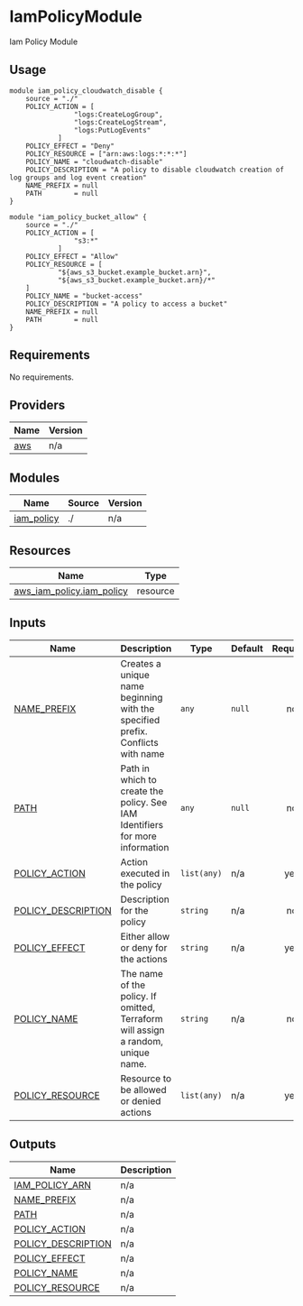 # IamPolicyModule
Iam Policy Module

## Usage

```hcl
module iam_policy_cloudwatch_disable {
    source = "./"
    POLICY_ACTION = [
                "logs:CreateLogGroup",
                "logs:CreateLogStream",
                "logs:PutLogEvents"
            ]
    POLICY_EFFECT = "Deny"
    POLICY_RESOURCE = ["arn:aws:logs:*:*:*"]
    POLICY_NAME = "cloudwatch-disable"
    POLICY_DESCRIPTION = "A policy to disable cloudwatch creation of log groups and log event creation"
    NAME_PREFIX = null
    PATH        = null
}

module "iam_policy_bucket_allow" {
    source = "./"
    POLICY_ACTION = [
                "s3:*"
            ]
    POLICY_EFFECT = "Allow"
    POLICY_RESOURCE = [
            "${aws_s3_bucket.example_bucket.arn}",
            "${aws_s3_bucket.example_bucket.arn}/*"
    ]
    POLICY_NAME = "bucket-access"
    POLICY_DESCRIPTION = "A policy to access a bucket"
    NAME_PREFIX = null
    PATH        = null
}
```

<!-- BEGIN_TF_DOCS -->
## Requirements

No requirements.

## Providers

| Name | Version |
|------|---------|
| <a name="provider_aws"></a> [aws](#provider\_aws) | n/a |

## Modules
| Name | Source | Version |
|------|--------|---------|
| <a name="iam_policy"></a> [iam\_policy](#module\_waf\_ip\_block\_module) | ./ | n/a |

## Resources

| Name | Type |
|------|------|
| [aws_iam_policy.iam_policy](https://registry.terraform.io/providers/hashicorp/aws/latest/docs/resources/iam_policy) | resource |

## Inputs

| Name | Description | Type | Default | Required |
|------|-------------|------|---------|:--------:|
| <a name="input_NAME_PREFIX"></a> [NAME\_PREFIX](#input\_NAME\_PREFIX) | Creates a unique name beginning with the specified prefix. Conflicts with name | `any` | `null` | no |
| <a name="input_PATH"></a> [PATH](#input\_PATH) | Path in which to create the policy. See IAM Identifiers for more information | `any` | `null` | no |
| <a name="input_POLICY_ACTION"></a> [POLICY\_ACTION](#input\_POLICY\_ACTION) | Action executed in the policy | `list(any)` | n/a | yes |
| <a name="input_POLICY_DESCRIPTION"></a> [POLICY\_DESCRIPTION](#input\_POLICY\_DESCRIPTION) | Description for the policy | `string` | n/a | no |
| <a name="input_POLICY_EFFECT"></a> [POLICY\_EFFECT](#input\_POLICY\_EFFECT) | Either allow or deny for the actions | `string` | n/a | yes |
| <a name="input_POLICY_NAME"></a> [POLICY\_NAME](#input\_POLICY\_NAME) | The name of the policy. If omitted, Terraform will assign a random, unique name. | `string` | n/a | no |
| <a name="input_POLICY_RESOURCE"></a> [POLICY\_RESOURCE](#input\_POLICY\_RESOURCE) | Resource to be allowed or denied actions | `list(any)` | n/a | yes |

## Outputs

| Name | Description |
|------|-------------|
| <a name="output_IAM_POLICY_ARN"></a> [IAM\_POLICY\_ARN](#output\_IAM\_POLICY\_ARN) | n/a |
| <a name="output_NAME_PREFIX"></a> [NAME\_PREFIX](#output\_NAME\_PREFIX) | n/a |
| <a name="output_PATH"></a> [PATH](#output\_PATH) | n/a |
| <a name="output_POLICY_ACTION"></a> [POLICY\_ACTION](#output\_POLICY\_ACTION) | n/a |
| <a name="output_POLICY_DESCRIPTION"></a> [POLICY\_DESCRIPTION](#output\_POLICY\_DESCRIPTION) | n/a |
| <a name="output_POLICY_EFFECT"></a> [POLICY\_EFFECT](#output\_POLICY\_EFFECT) | n/a |
| <a name="output_POLICY_NAME"></a> [POLICY\_NAME](#output\_POLICY\_NAME) | n/a |
| <a name="output_POLICY_RESOURCE"></a> [POLICY\_RESOURCE](#output\_POLICY\_RESOURCE) | n/a |
<!-- END_TF_DOCS -->